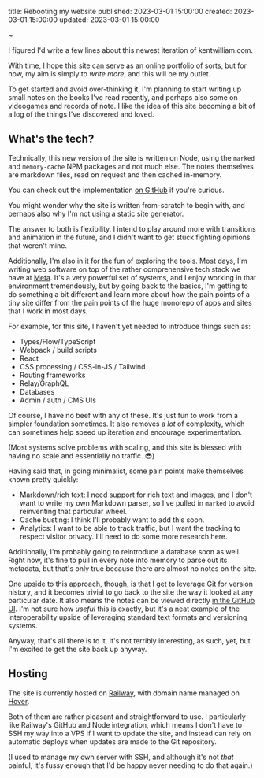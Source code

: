 title: Rebooting my website
published: 2023-03-01 15:00:00
created: 2023-03-01 15:00:00
updated: 2023-03-01 15:00:00

~

I figured I'd write a few lines about this newest iteration of kentwilliam.com.

With time, I hope this site can serve as an online portfolio of sorts, but for now, my aim is simply to *write more*, and this will be my outlet.

To get started and avoid over-thinking it, I'm planning to start writing up small notes on the books I've read recently, and perhaps also some on videogames and records of note. I like the idea of this site becoming a bit of a log of the things I've discovered and loved.

## What's the tech?

Technically, this new version of the site is written on Node, using the `marked` and `memory-cache` NPM packages and not much else. The notes themselves are markdown files, read on request and then cached in-memory. 

You can check out the implementation [on GitHub](https://github.com/kentwilliam/kwcom_node) if you're curious. 

You might wonder why the site is written from-scratch to begin with, and perhaps also why I'm not using a static site generator. 

The answer to both is flexibility. I intend to play around more with transitions and animation in the future, and I didn't want to get stuck fighting opinions that weren't mine. 

Additionally, I'm also in it for the fun of exploring the tools. Most days, I'm writing web software on top of the rather comprehensive tech stack we have at [Meta](https://www.meta.com). It's a very powerful set of systems, and I enjoy working in that environment tremendously, but by going back to the basics, I'm getting to do something a bit different and learn more about how the pain points of a tiny site differ from the pain points of the huge monorepo of apps and sites that I work in most days.

For example, for this site, I haven't yet needed to introduce things such as:

- Types/Flow/TypeScript
- Webpack / build scripts
- React
- CSS processing / CSS-in-JS / Tailwind
- Routing frameworks
- Relay/GraphQL
- Databases
- Admin / auth / CMS UIs

Of course, I have no beef with any of these. It's just fun to work from a simpler foundation sometimes. It also removes a *lot* of complexity, which can sometimes help speed up iteration and encourage experimentation. 

(Most systems solve problems with scaling, and this site is blessed with having no scale and essentially no traffic. 😎)

Having said that, in going minimalist, some pain points make themselves known pretty quickly:

- Markdown/rich text: I need support for rich text and images, and I don't want to write my own Markdown parser, so I've pulled in `marked` to avoid reinventing that particular wheel.
- Cache busting: I think I'll probably want to add this soon.
- Analytics: I want to be able to track traffic, but I want the tracking to respect visitor privacy. I'll need to do some more research here.

Additionally, I'm probably going to reintroduce a database soon as well. Right now, it's fine to pull in every note into memory to parse out its metadata, but that's only true because there are almost no notes on the site.

One upside to this approach, though, is that I get to leverage Git for version history, and it becomes trivial to go back to the site the way it looked at any particular date. It also means the notes can be viewed directly [in the GitHub UI](https://github.com/kentwilliam/kwcom_node/tree/310878572e8a0d315a2feac65d614042447ff092/static/notes). I'm not sure how *useful* this is exactly, but it's a neat example of the interoperability upside of leveraging standard text formats and versioning systems.

Anyway, that's all there is to it. It's not terribly interesting, as such, yet, but I'm excited to get the site back up anyway.

## Hosting

The site is currently hosted on [Railway](https://railway.app), with domain name managed on [Hover](https://hover.com). 

Both of them are rather pleasant and straightforward to use. I particularly like Railway's GitHub and Node integration, which means I don't have to SSH my way into a VPS if I want to update the site, and instead can rely on automatic deploys when updates are made to the Git repository.

(I used to manage my own server with SSH, and although it's not *that* painful, it's fussy enough that I'd be happy never needing to do that again.)
